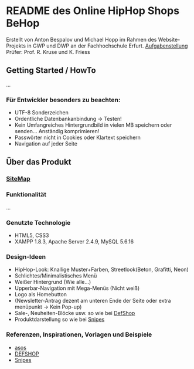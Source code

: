 # README des Online HipHop Shops BeHop
Erstellt von Anton Bespalov und Michael Hopp im Rahmen des Website-Projekts in GWP und DWP an der Fachhochschule Erfurt.
[Aufgabenstellung]()
Prüfer: Prof. R. Kruse und K. Friess

## Getting Started / HowTo
...


### Für Entwickler besonders zu beachten:
- UTF-8 Sonderzeichen
- Ordentliche Datenbankanbindung -> Testen!
- Kein Umfangreiches Hintergrundbild in vielen MB speichern oder senden... Anständig komprimieren!
- Passwörter nicht in Cookies oder Klartext speichern
- Navigation auf jeder Seite



## Über das Produkt

### [SiteMap](https://www.lucidchart.com/invitations/accept/48120419-dd6e-4d54-b51b-972ed3d3a95a)

### Funktionalität
...

### Genutzte Technologie
- HTML5, CSS3
- XAMPP 1.8.3, Apache Server 2.4.9, MySQL 5.6.16

### Design-Ideen
- HipHop-Look: Knallige Muster+Farben, Streetlook(Beton, Grafitti, Neon)
- Schlichtes/Minimalistisches Menü
- Weißer Hintergrund (Wie alle...)
- Upperbar-Navigation mit Mega-Menüs (Nicht weiß)
- Logo als Homebutton
- (Newsletter-Antrag dezent am unteren Ende der Seite oder extra menüpunkt -> Kein Pop-up)
- Sale-, Neuheiten-Blöcke usw. so wie bei [DefShop](https://www.def-shop.com/)
- Produktdarstellung so wie bei [Snipes](https://www.snipes.com/adword=google/brand/de&gclid=EAIaIQobChMI9cymmcD75QIVR5SyCh2v2AjHEAAYASAAEgJmn_D_BwE)

### Referenzen, Inspirationen, Vorlagen und Beispiele
- [asos](https://www.asos.de/?crd=true)
- [DEFSHOP](https://www.def-shop.com/)
- [Snipes](https://www.snipes.com/?adword=google/brand/de&gclid=EAIaIQobChMI9cymmcD75QIVR5SyCh2v2AjHEAAYASAAEgJmn_D_BwE)
